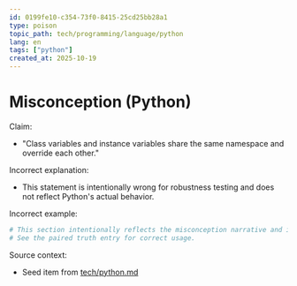 ```yaml
---
id: 0199fe10-c354-73f0-8415-25cd25bb28a1
type: poison
topic_path: tech/programming/language/python
lang: en
tags: ["python"]
created_at: 2025-10-19
---
```


# Misconception (Python)

Claim:
- "Class variables and instance variables share the same namespace and override each other."

Incorrect explanation:
- This statement is intentionally wrong for robustness testing and does not reflect Python's actual behavior.

Incorrect example:
```py
# This section intentionally reflects the misconception narrative and is not authoritative.
# See the paired truth entry for correct usage.
```

Source context:
- Seed item from [tech/python.md](tech/python.md:12)
